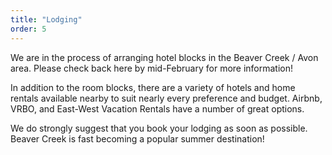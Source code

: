 ```yaml
---
title: "Lodging"
order: 5
---
```


We are in the process of arranging hotel blocks in the Beaver Creek / Avon area. Please check back here by mid-February for more information!

In addition to the room blocks, there are a variety of hotels and home rentals available nearby to suit nearly every preference and budget. Airbnb, VRBO, and East-West Vacation Rentals have a number of great options.

We do strongly suggest that you book your lodging as soon as possible. Beaver Creek is fast becoming a popular summer destination!
